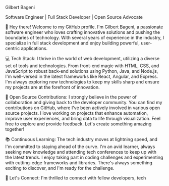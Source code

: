 Gilbert Bageni

Software Engineer | Full Stack Developer | Open Source Advocate

👋 Hey there! Welcome to my GitHub profile. I'm Gilbert Bageni, a passionate software engineer who loves crafting innovative solutions and pushing the boundaries of technology. With several years of experience in the industry, I specialize in full stack development and enjoy building powerful, user-centric applications.

💻 Tech Stack:
I thrive in the world of web development, utilizing a diverse set of tools and technologies. From front-end magic with HTML, CSS, and JavaScript to robust back-end solutions using Python, Java, and Node.js, I'm well-versed in the latest frameworks like React, Angular, and Express. I'm always exploring new technologies to keep my skills sharp and ensure my projects are at the forefront of innovation.

🌟 Open Source Contributions:
I strongly believe in the power of collaboration and giving back to the developer community. You can find my contributions on GitHub, where I've been actively involved in various open source projects. I love working on projects that enhance automation, improve user experiences, and bring data to life through visualization. Feel free to explore and provide feedback. Let's create something amazing together!

📚 Continuous Learning:
The tech industry moves at lightning speed, and I'm committed to staying ahead of the curve. I'm an avid learner, always seeking new knowledge and attending tech conferences to keep up with the latest trends. I enjoy taking part in coding challenges and experimenting with cutting-edge frameworks and libraries. There's always something exciting to discover, and I'm ready for the challenge.

🤝 Let's Connect:
I'm thrilled to connect with fellow developers, tech
